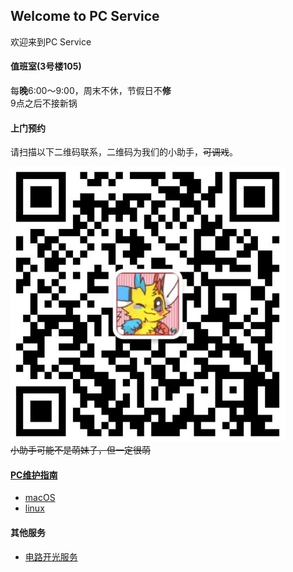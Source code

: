 ## Welcome to PC Service
欢迎来到PC Service

#### 值班室(3号楼105)

每**晚**6:00～9:00，周末不休，节假日不**修**  
9点之后不接新锅


#### 上门预约
请扫描以下二维码联系，二维码为我们的小助手，~~可调戏~~。

![这里应该是小助手的微信号](wechat.png)  
~~小助手可能不是萌妹子，但一定很萌~~

#### [PC维护指南](guide)
* [macOS](guide/macOS)
* [linux](guide/linux)

#### 其他服务
* [电路开光服务](kaiguang)

